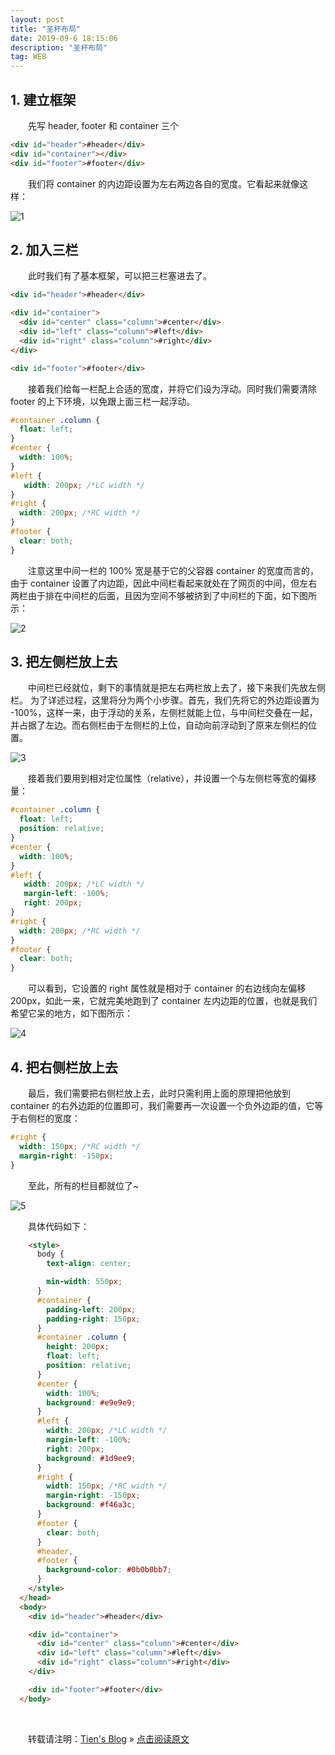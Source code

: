 ```yaml
---
layout: post
title: "圣杯布局"
date: 2019-09-6 18:15:06 
description: "圣杯布局"
tag: WEB
---
```


## 1. 建立框架  

​&emsp;&emsp;先写 header, footer 和 container 三个 <div>  

```html
<div id="header">#header</div>
<div id="container"></div>
<div id="footer">#footer</div>
```

​&emsp;&emsp;我们将 container 的内边距设置为左右两边各自的宽度。它看起来就像这样：  

![1](http://ww4.sinaimg.cn/large/006tNc79ly1g5r3byed2gj30f009qaad.jpg)




## 2. 加入三栏

​&emsp;&emsp;此时我们有了基本框架，可以把三栏塞进去了。  

```html
<div id="header">#header</div>

<div id="container">
  <div id="center" class="column">#center</div>
  <div id="left" class="column">#left</div>
  <div id="right" class="column">#right</div>
</div>

<div id="footer">#footer</div>
```

​&emsp;&emsp;接着我们给每一栏配上合适的宽度，并将它们设为浮动。同时我们需要清除 footer 的上下环境，以免跟上面三栏一起浮动。  



```css
#container .column {
  float: left;
}
#center {
  width: 100%;
}
#left {
   width: 200px; /*LC width */
}
#right {
  width: 200px; /*RC width */
}
#footer {
  clear: both;
}
```



​&emsp;&emsp;注意这里中间一栏的 100% 宽是基于它的父容器 container 的宽度而言的，由于 container 设置了内边距，因此中间栏看起来就处在了网页的中间，但左右两栏由于排在中间栏的后面，且因为空间不够被挤到了中间栏的下面，如下图所示：  

![2](http://ww3.sinaimg.cn/large/006tNc79ly1g5r3dlvswvj30f009q74n.jpg)

## 3. 把左侧栏放上去 

​&emsp;&emsp;中间栏已经就位，剩下的事情就是把左右两栏放上去了，接下来我们先放左侧栏。
为了详述过程，这里将分为两个小步骤。首先，我们先将它的外边距设置为 -100%，这样一来，由于浮动的关系，左侧栏就能上位，与中间栏交叠在一起，并占据了左边。而右侧栏由于左侧栏的上位，自动向前浮动到了原来左侧栏的位置。    

 	 

![3](http://ww3.sinaimg.cn/large/006tNc79ly1g5r3jgwkmbj30f009q0t2.jpg)

​&emsp;&emsp;接着我们要用到相对定位属性（relative），并设置一个与左侧栏等宽的偏移量：  

```css
#container .column {
  float: left;
  position: relative;
}
#center {
  width: 100%;
}
#left {
   width: 200px; /*LC width */
   margin-left: -100%;
   right: 200px;
}
#right {
  width: 200px; /*RC width */
}
#footer {
  clear: both;
}
```

​&emsp;&emsp;可以看到，它设置的 right 属性就是相对于 container 的右边线向左偏移 200px，如此一来，它就完美地跑到了 container 左内边距的位置，也就是我们希望它呆的地方，如下图所示：  

![4](http://ww1.sinaimg.cn/large/006tNc79ly1g5r3g7cvmrj30f009qaaa.jpg)



## 4. 把右侧栏放上去

​&emsp;&emsp;最后，我们需要把右侧栏放上去，此时只需利用上面的原理把他放到 container 的右外边距的位置即可，我们需要再一次设置一个负外边距的值，它等于右侧栏的宽度：  

```css
#right {
  width: 150px; /*RC width */
  margin-right: -150px; 
}
```

​&emsp;&emsp;至此，所有的栏目都就位了~   

![5](http://ww2.sinaimg.cn/large/006tNc79ly1g5r3ffez5wj30f009qmx5.jpg)

​&emsp;&emsp;具体代码如下：  

```html
    <style>
      body {
        text-align: center;

        min-width: 550px;
      }
      #container {
        padding-left: 200px;
        padding-right: 150px;
      }
      #container .column {
        height: 200px;
        float: left;
        position: relative;
      }
      #center {
        width: 100%;
        background: #e9e9e9;
      }
      #left {
        width: 200px; /*LC width */
        margin-left: -100%;
        right: 200px;
        background: #1d9ee9;
      }
      #right {
        width: 150px; /*RC width */
        margin-right: -150px;
        background: #f46a3c;
      }
      #footer {
        clear: both;
      }
      #header,
      #footer {
        background-color: #0b0b0bb7;
      }
    </style>
  </head>
  <body>
    <div id="header">#header</div>

    <div id="container">
      <div id="center" class="column">#center</div>
      <div id="left" class="column">#left</div>
      <div id="right" class="column">#right</div>
    </div>

    <div id="footer">#footer</div>
  </body>
```

<br>

&emsp;​&emsp;转载请注明：[Tien's Blog](http://tienouc) » [点击阅读原文](http://tienouc.io/2015/09/iOS9_Note/)
